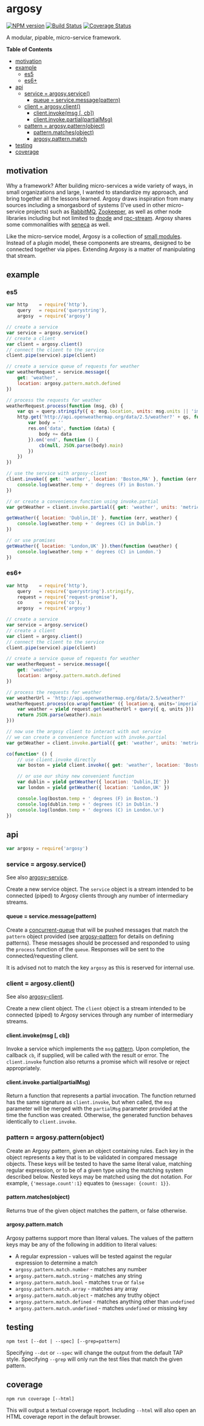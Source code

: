 # argosy

[![NPM version](https://badge.fury.io/js/argosy.png)](http://badge.fury.io/js/argosy)
[![Build Status](https://travis-ci.org/jasonpincin/argosy.svg?branch=master)](https://travis-ci.org/jasonpincin/argosy)
[![Coverage Status](https://coveralls.io/repos/jasonpincin/argosy/badge.png?branch=master)](https://coveralls.io/r/jasonpincin/argosy?branch=master)

A modular, pipable, micro-service framework.

<!-- START doctoc generated TOC please keep comment here to allow auto update -->
<!-- DON'T EDIT THIS SECTION, INSTEAD RE-RUN doctoc TO UPDATE -->
**Table of Contents**

- [motivation](#motivation)
- [example](#example)
  - [es5](#es5)
  - [es6+](#es6)
- [api](#api)
  - [service = argosy.service()](#service--argosyservice)
    - [queue = service.message(pattern)](#queue--servicemessagepattern)
  - [client = argosy.client()](#client--argosyclient)
    - [client.invoke(msg [, cb])](#clientinvokemsg--cb)
    - [client.invoke.partial(partialMsg)](#clientinvokepartialpartialmsg)
  - [pattern = argosy.pattern(object)](#pattern--argosypatternobject)
    - [pattern.matches(object)](#patternmatchesobject)
    - [argosy.pattern.match](#argosypatternmatch)
- [testing](#testing)
- [coverage](#coverage)

<!-- END doctoc generated TOC please keep comment here to allow auto update -->

## motivation

Why a framework? After building micro-services a wide variety of ways, in small organizations and large, I wanted to 
standardize my approach, and bring together all the lessons learned. Argosy draws inspiration from many sources 
including a smorgasbord of systems (I've used in other micro-service projects) such as [RabbitMQ](http://www.rabbitmq.com), 
[Zookeeper](http://zookeeper.apache.org), as well as other node libraries including but not limited to 
[dnode](https://github.com/substack/dnode) and [rpc-stream](https://github.com/dominictarr/rpc-stream). Argosy shares some 
commonalities with [seneca](https://github.com/rjrodger/seneca) as well. 

Like the micro-service model, Argosy is a collection of [small modules](https://github.com/search?q=user%3Ajasonpincin+argosy). 
Instead of a plugin model, these components are streams, designed to be connected together via pipes. Extending Argosy is a 
matter of manipulating that stream.

## example

### es5

```javascript
var http    = require('http'),
    query   = require('querystring'),
    argosy  = require('argosy')

// create a service
var service = argosy.service()
// create a client
var client = argosy.client()
// connect the client to the service
client.pipe(service).pipe(client)

// create a service queue of requests for weather
var weatherRequest = service.message({
    get: 'weather',
    location: argosy.pattern.match.defined
})

// process the requests for weather
weatherRequest.process(function (msg, cb) {
    var qs = query.stringify({ q: msg.location, units: msg.units || 'imperial' })
    http.get('http://api.openweathermap.org/data/2.5/weather?' + qs, function (res) {
        var body = ''
        res.on('data', function (data) {
            body += data
        }).on('end', function () {
            cb(null, JSON.parse(body).main)
        })
    })
})

// use the service with argosy-client
client.invoke({ get: 'weather', location: 'Boston,MA' }, function (err, weather) {
    console.log(weather.temp + ' degrees (F) in Boston.')
})

// or create a convenience function using invoke.partial
var getWeather = client.invoke.partial({ get: 'weather', units: 'metric' })

getWeather({ location: 'Dublin,IE' }, function (err, weather) {
    console.log(weather.temp + ' degrees (C) in Dublin.')
})

// or use promises
getWeather({ location: 'London,UK' }).then(function (weather) {
    console.log(weather.temp + ' degrees (C) in London.')
})
```

### es6+

```javascript
var http    = require('http'),
    query   = require('querystring').stringify,
    request = require('request-promise'),
    co      = require('co'),
    argosy  = require('argosy')

// create a service
var service = argosy.service()
// create a client
var client = argosy.client()
// connect the client to the service
client.pipe(service).pipe(client)

// create a service queue of requests for weather
var weatherRequest = service.message({
    get: 'weather',
    location: argosy.pattern.match.defined
})

// process the requests for weather
var weatherUrl = 'http://api.openweathermap.org/data/2.5/weather?'
weatherRequest.process(co.wrap(function* ({ location:q, units='imperial' }) {
    var weather = yield request.get(weatherUrl + query({ q, units }))
    return JSON.parse(weather).main
}))

// now use the argosy client to interact with out service
// we can create a convenience function with invoke.partial
var getWeather = client.invoke.partial({ get: 'weather', units: 'metric' })

co(function* () {
    // use client.invoke directly
    var boston = yield client.invoke({ get: 'weather', location: 'Boston,MA' })

    // or use our shiny new convenient function
    var dublin = yield getWeather({ location: 'Dublin,IE' })
    var london = yield getWeather({ location: 'London,UK' })

    console.log(boston.temp + ' degrees (F) in Boston.')
    console.log(dublin.temp + ' degrees (C) in Dublin.')
    console.log(london.temp + ' degrees (C) in London.\n')
})
```

## api

```javascript
var argosy = require('argosy')
```

### service = argosy.service()

See also [argosy-service](https://github.com/jasonpincin/argosy-service).

Create a new service object. The `service` object is a stream intended to be connected (piped) to Argosy clients 
through any number of intermediary streams. 

#### queue = service.message(pattern)

Create a [concurrent-queue](https://github.com/jasonpincin/concurrent-queue) that will be pushed messages that 
match the `pattern` object provided (see [argosy-pattern](https://github.com/jasonpincin/argosy-pattern) for details on 
defining patterns). These messages should be processed and responded to using the `process` function of the `queue`. 
Responses will be sent to the connected/requesting client.

It is advised not to match the key `argosy` as this is reserved for internal use. 

### client = argosy.client()

See also [argosy-client](https://github.com/jasonpincin/argosy-client).

Create a new client object. The `client` object is a stream intended to be connected (piped) to Argosy services
through any number of intermediary streams.

#### client.invoke(msg [, cb])

Invoke a service which implements the `msg` [pattern](https://github.com/jasonpincin/argosy-pattern#argosy-pattern). Upon 
completion, the callback `cb`, if supplied, will be called with the result or error. The `client.invoke` function also 
returns a promise which will resolve or reject appropriately. 

#### client.invoke.partial(partialMsg)

Return a function that represents a partial invocation. The function returned has the same signature as `client.invoke`, but 
when called, the `msg` parameter will be merged with the `partialMsg` parameter provided at the time the function was created. 
Otherwise, the generated function behaves identically to `client.invoke`.

### pattern = argosy.pattern(object)

Create an Argosy pattern, given an object containing rules. Each key in the object represents a key 
that is to be validated in compared message objects. These keys will be tested to have the same literal 
value, matching regular expression, or to be of a given type using the matching system described below. 
Nested keys may be matched using the dot notation. For example, `{'message.count':1}` equates to 
`{message: {count: 1}}`.

#### pattern.matches(object)

Returns true of the given object matches the pattern, or false otherwise. 

#### argosy.pattern.match

Argosy patterns support more than literal values. The values of the pattern keys may be any of the following in 
addition to literal values:

* A regular expression - values will be tested against the regular expression to determine a match
* `argosy.pattern.match.number` - matches any number
* `argosy.pattern.match.string` - matches any string
* `argosy.pattern.match.bool` - matches `true` or `false`
* `argosy.pattern.match.array` - matches any array
* `argosy.pattern.match.object` - matches any truthy object
* `argosy.pattern.match.defined` - matches anything other than `undefined`
* `argosy.pattern.match.undefined` - matches `undefined` or missing key


## testing

`npm test [--dot | --spec] [--grep=pattern]`

Specifying `--dot` or `--spec` will change the output from the default TAP style. 
Specifying `--grep` will only run the test files that match the given pattern.

## coverage

`npm run coverage [--html]`

This will output a textual coverage report. Including `--html` will also open 
an HTML coverage report in the default browser.
